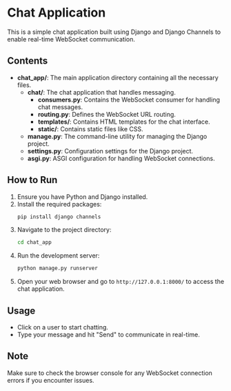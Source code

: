 # Chat Application

This is a simple chat application built using Django and Django Channels to enable real-time WebSocket communication.

## Contents

- **chat_app/**: The main application directory containing all the necessary files.
  - **chat/**: The chat application that handles messaging.
    - **consumers.py**: Contains the WebSocket consumer for handling chat messages.
    - **routing.py**: Defines the WebSocket URL routing.
    - **templates/**: Contains HTML templates for the chat interface.
    - **static/**: Contains static files like CSS.
  - **manage.py**: The command-line utility for managing the Django project.
  - **settings.py**: Configuration settings for the Django project.
  - **asgi.py**: ASGI configuration for handling WebSocket connections.

## How to Run

1. Ensure you have Python and Django installed.
2. Install the required packages:
   ```bash
   pip install django channels
   ```
3. Navigate to the project directory:
   ```bash
   cd chat_app
   ```
4. Run the development server:
   ```bash
   python manage.py runserver
   ```
5. Open your web browser and go to `http://127.0.0.1:8000/` to access the chat application.

## Usage

- Click on a user to start chatting.
- Type your message and hit "Send" to communicate in real-time.

## Note

Make sure to check the browser console for any WebSocket connection errors if you encounter issues.

